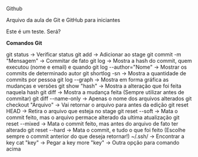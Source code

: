 Github

Arquivo da aula de Git e GitHub para iniciantes

Este é um teste. Será?


**Comandos Git**


git status -> Verificar status
git add -> Adicionar ao stage
git commit -m "Mensagem" -> Commitar de fato
git log -> Mostra a hash do commit, quem executou (nome e email) e quando
    git log --author="Nome" -> Mostrar os commits de determinado autor
    git shortlog -sn -> Mostra a quantidade de commits por pessoa
git log --graph -> Mostra em forma gráfica as mudanças e versões
git show "hash" -> Mostra a alteração que foi feita naquela hash
git diff -> Mostra a mudança feita (Sempre utilizar antes de commitar)
    git diff --name-only -> Apenas o nome dos arquivos alterados 
git checkout "Arquivo" -> Vai retornar o arquivo para antes da edição
git reset HEAD -> Retira o arquivo que esteja no stage
    git reset --soft -> Mata o commit feito, mas o arquivo permace alterado da ultima atualização
    git reset --mixed -> Mata o commit feito, mas antes do arquivo de fato ter alterado
    git reset --hard -> Mata o commit, e tudo o que foi feito
    (Escolhe sempre o commit anterior do que deseja retornar!)
~/.ssh/ -> Encontrar a key
cat "key" -> Pegar a key
    more "key" -> Outra opção para comando acima
